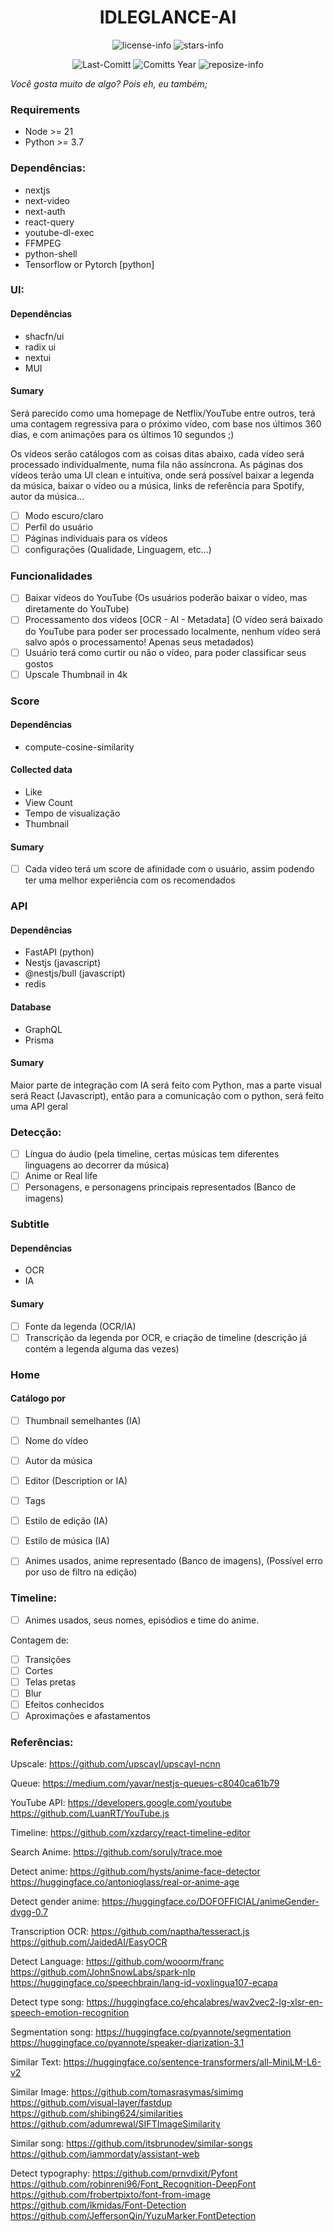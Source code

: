 <div align="center">

# IDLEGLANCE-AI

![license-info](https://img.shields.io/github/license/Ashu11-A/IDLEGLANCE-AI?logo=gnu&style=for-the-badge&colorA=302D41&colorB=f9e2af&logoColor=f9e2af)
![stars-info](https://img.shields.io/github/stars/Ashu11-A/IDLEGLANCE-AI?colorA=302D41&colorB=f9e2af&style=for-the-badge)

![Last-Comitt](https://img.shields.io/github/last-commit/Ashu11-A/IDLEGLANCE-AI?style=for-the-badge&colorA=302D41&colorB=b4befe)
![Comitts Year](https://img.shields.io/github/commit-activity/y/Ashu11-A/IDLEGLANCE-AI?style=for-the-badge&colorA=302D41&colorB=f9e2af&logoColor=f9e2af)
![reposize-info](https://img.shields.io/github/repo-size/Ashu11-A/IDLEGLANCE-AI?style=for-the-badge&colorA=302D41&colorB=90dceb)

</div>

*Você gosta muito de algo? Pois eh, eu também;*

### Requirements
- Node >= 21
- Python >= 3.7

### Dependências:
- nextjs
- next-video
- next-auth
- react-query
- youtube-dl-exec
- FFMPEG
- python-shell
- Tensorflow or Pytorch [python]

### UI:
#### Dependências
- shacfn/ui
- radix ui
- nextui
- MUI
#### Sumary
Será parecido como uma homepage de Netflix/YouTube entre outros, terá uma contagem regressiva para o próximo vídeo, com base nos últimos 360 dias, e com animações para os últimos 10 segundos ;)

Os vídeos serão catálogos com as coisas ditas abaixo, cada vídeo será processado individualmente, numa fila não assíncrona.
As páginas dos vídeos terão uma UI clean e intuitiva, onde será possível baixar a legenda da música, baixar o vídeo ou a música, links de referência para Spotify, autor da música...

- [ ] Modo escuro/claro
- [ ] Perfil do usuário
- [ ] Páginas individuais para os vídeos
- [ ] configurações (Qualidade, Linguagem, etc...)

### Funcionalidades
- [ ] Baixar vídeos do YouTube (Os usuários poderão baixar o vídeo, mas diretamente do YouTube)
- [ ] Processamento dos vídeos [OCR - AI - Metadata] (O vídeo será baixado do YouTube para poder ser processado localmente, nenhum vídeo será salvo após o processamento! Apenas seus metadados)
- [ ] Usuário terá como curtir ou não o vídeo, para poder classificar seus gostos
- [ ] Upscale Thumbnail in 4k

### Score
#### Dependências
- compute-cosine-similarity
#### Collected data
- Like
- View Count
- Tempo de visualização
- Thumbnail
#### Sumary
- [ ] Cada vídeo terá um score de afinidade com o usuário, assim podendo ter uma melhor experiência com os recomendados

### API
#### Dependências
- FastAPI (python)
- Nestjs (javascript)
- @nestjs/bull (javascript)
- redis
#### Database
- GraphQL
- Prisma
#### Sumary
Maior parte de integração com IA será feito com Python, mas a parte visual será React (Javascript), então para a comunicação com o python, será feito uma API geral

### Detecção:
- [ ] Língua do áudio (pela timeline, certas músicas tem diferentes linguagens ao decorrer da música)
- [ ] Anime or Real life
- [ ] Personagens, e personagens principais representados (Banco de imagens)

### Subtitle
#### Dependências
- OCR
- IA
#### Sumary
- [ ] Fonte da legenda (OCR/IA)
- [ ] Transcrição da legenda por OCR, e criação de timeline (descrição já contém a legenda alguma das vezes)

### Home
#### Catálogo por
- [ ] Thumbnail semelhantes (IA)
- [ ] Nome do vídeo
- [ ] Autor da música
- [ ] Editor (Description or IA)
- [ ] Tags
- [ ] Estilo de edição (IA)
- [ ] Estilo de música (IA)
- [ ] Animes usados, anime representado (Banco de imagens), (Possível erro por uso de filtro na edição)


### Timeline:
- [ ] Animes usados, seus nomes, episódios e time do anime.

Contagem de:
- [ ] Transições
- [ ] Cortes
- [ ] Telas pretas
- [ ] Blur
- [ ] Efeitos conhecidos
- [ ] Aproximações e afastamentos

### Referências:

Upscale:
https://github.com/upscayl/upscayl-ncnn

Queue:
https://medium.com/yavar/nestjs-queues-c8040ca61b79

YouTube API:
https://developers.google.com/youtube
https://github.com/LuanRT/YouTube.js

Timeline: https://github.com/xzdarcy/react-timeline-editor

Search Anime:
https://github.com/soruly/trace.moe

Detect anime:
https://github.com/hysts/anime-face-detector
https://huggingface.co/antonioglass/real-or-anime-age

Detect gender anime:
https://huggingface.co/DOFOFFICIAL/animeGender-dvgg-0.7

Transcription OCR:
 https://github.com/naptha/tesseract.js
 https://github.com/JaidedAI/EasyOCR

Detect Language:
https://github.com/wooorm/franc
https://github.com/JohnSnowLabs/spark-nlp
https://huggingface.co/speechbrain/lang-id-voxlingua107-ecapa

Detect type song:
https://huggingface.co/ehcalabres/wav2vec2-lg-xlsr-en-speech-emotion-recognition

Segmentation song:
https://huggingface.co/pyannote/segmentation
https://huggingface.co/pyannote/speaker-diarization-3.1

Similar Text:
https://huggingface.co/sentence-transformers/all-MiniLM-L6-v2

Similar Image:
https://github.com/tomasrasymas/simimg
https://github.com/visual-layer/fastdup
https://github.com/shibing624/similarities
https://github.com/adumrewal/SIFTImageSimilarity

Similar song:
https://github.com/itsbrunodev/similar-songs
https://github.com/iammordaty/assistant-web

Detect typography:
https://github.com/prnvdixit/Pyfont
https://github.com/robinreni96/Font_Recognition-DeepFont
https://github.com/frobertpixto/font-from-image
https://github.com/lkmidas/Font-Detection
https://github.com/JeffersonQin/YuzuMarker.FontDetection
